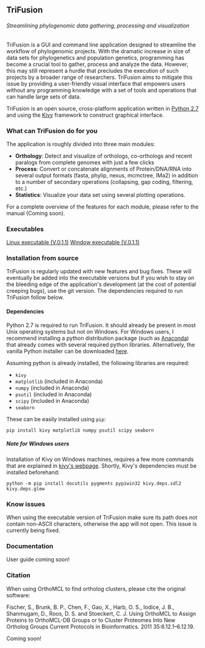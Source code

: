 ## TriFusion
###### Streamlining phylogenomic data gathering, processing and visualization

TriFusion is a GUI and command line application designed to streamline the workflow of phylogenomic projects. With the dramatic increase in size of data sets for phylogenetics and population genetics, programming has become a crucial tool to gather, process and analyze the data. However, this may still represent a hurdle that precludes the execution of such projects by a broader range of researchers. TriFusion aims to mitigate this issue by providing a user-friendly visual interface that empowers users without any programming knowledge with a set of tools and operations that can handle large sets of data.

TriFusion is an open source, cross-platform application written in [Python 2.7](https://www.python.org/) and using the [Kivy](https://github.com/kivy/kivy) framework to construct graphical interface.

### What can TriFusion do for you

The application is roughly divided into three main modules: 

- **Orthology**: Detect and visualize of orthologs, co-orthologs and recent paralogs from complete genomes with just a few clicks
- **Process**: Convert or concatenate alignments of Protein/DNA/RNA into several output formats (fasta, phylip, nexus, mcmctree, IMa2) in addition to a number of secondary operations (collapsing, gap coding, filtering, etc.)
- **Statistics**: Visualize your data set using several plotting operations.

For a complete overview of the features for each module, please refer to the manual (Coming soon).

### Executables

[Linux executable (V.0.1.1)](https://github.com/ODiogoSilva/TriFusion/releases/download/v0.1.1/trifusion-linux_v0.1.1.zip)
[Window executable (V.0.1.1)](https://github.com/ODiogoSilva/TriFusion/releases/download/v0.1.1/TriFusion-windows_v0.1.1.zip)

### Installation from source

TriFusion is regularly updated with new features and bug fixes. These will eventually be added into the executable versions but if you wish to stay on the bleeding edge of the application's development (at the cost of potential creeping bugs), use the git version. The dependencies required to run TriFusion follow below.

#### Dependencies

Python 2.7 is required to run TriFusion. It should already be present in most Unix operating systems but not on Windows. For Windows users, I recommend installing a python distribution package (such as [Anaconda](https://www.continuum.io/downloads#_windows)) that already comes with several required python libraries. Alternatively, the vanilla Python installer can be downloaded [here](https://www.python.org/downloads/).

Assuming python is already installed, the following libraries are required:

- `kivy` 
- `matplotlib` (included in Anaconda)
- `numpy` (included in Anaconda)
- `psutil` (included in Anaconda)
- `scipy` (included in Anaconda)
- `seaborn`

These can be easily installed using `pip`:

```
pip install kivy matplotlib numpy psutil scipy seaborn
```

##### Note for Windows users

Installation of Kivy on Windows machines, requires a few more commands that are explained in [kivy's webpage](https://kivy.org/docs/installation/installation-windows.html#installation). Shortly, Kivy's dependencies must be installed beforehand:

```
python -m pip install docutils pygments pypiwin32 kivy.deps.sdl2 kivy.deps.glew
```

### Know issues

When using the executable version of TriFusion make sure its path does not contain non-ASCII characters, otherwise the app will not open. This issue is currently being fixed.

### Documentation

User guide coming soon!

### Citation

When using OrthoMCL to find ortholog clusters, please cite the original software:

Fischer, S., Brunk, B. P., Chen, F., Gao, X., Harb, O. S., Iodice, J. B., Shanmugam, D., Roos, D. S. and Stoeckert, C. J. Using OrthoMCL to Assign Proteins to OrthoMCL-DB Groups or to Cluster Proteomes Into New Ortholog Groups Current Protocols in Bioinformatics. 2011 35:6.12.1–6.12.19.

Coming soon!
